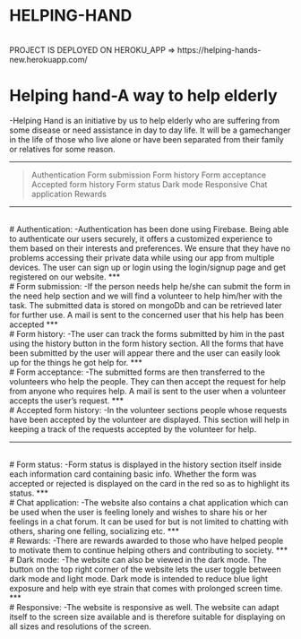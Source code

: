 #  **HELPING-HAND**
<br>
PROJECT IS DEPLOYED ON HEROKU_APP =>
https://helping-hands-new.herokuapp.com/

#  Helping hand-A way to help elderly
 -Helping Hand is an initiative by us to help elderly who are suffering from some disease or need assistance in day to day life. It will be a gamechanger in the life of those who live alone
or have been separated from their family or relatives for some reason. 
<br>
***
> Authentication
> Form submission
> Form history
> Form acceptance
> Accepted form history
> Form status
> Dark mode
> Responsive
> Chat application
> Rewards
***
<br>
#  Authentication:
-Authentication has been done using Firebase. Being able to authenticate our users securely, it offers a customized experience to them based on their interests and preferences. We ensure 
that they have no problems accessing their private data while using our app from multiple devices. The user can sign up or login using the login/signup page and get registered on our 
website.
***
<br>
#  Form submission:
-If the person needs help he/she can submit the form in the need help section and we will find a volunteer to help him/her with the task. The submitted data is stored on mongoDb and
can be retrieved later for further use. A mail is sent to the concerned user that his help has been accepted
***
<br>
#  Form history:
-The user can track the forms submitted by him in the past using the history button in the form history section. All the forms that have been submitted by the user will appear there and the user can easily look up for the things he got help for.
***
<br>
#  Form acceptance:
-The submitted forms are then transferred to the volunteers who help the people. They can then accept the request for help from anyone who requires help. A mail is sent to the user when a volunteer accepts the user’s request.
***
<br>
#  Accepted form history:
-In the volunteer sections people whose requests have been accepted by the volunteer are displayed. This section will help in keeping a track of the requests accepted by the volunteer for 
help.

***

<br>
#  Form status:
-Form status is displayed in the history section itself inside each information card containing basic info. Whether the form was accepted or rejected is displayed on the card in the red 
so as to highlight its status.
***
<br>
#  Chat application:
-The website also contains a chat application which can be used when the user is feeling lonely and wishes to share his or her feelings in a chat forum. It can be used for but is not limited
to chatting with others, sharing one felling, socializing etc.
***
<br>
#  Rewards:
-There are rewards awarded to those who have helped people to motivate them to continue helping others and contributing to society.
***
<br>
#  Dark mode:
-The website can also be viewed in the dark mode. The button on the top right corner of the website lets the user toggle between dark mode and light mode. Dark mode is intended to reduce blue light exposure and help with eye strain that comes with prolonged screen time.
***
<br>
#  Responsive:
-The website is responsive as well. The website can adapt itself to the screen size available and is therefore suitable for displaying on all sizes and resolutions of the screen.

